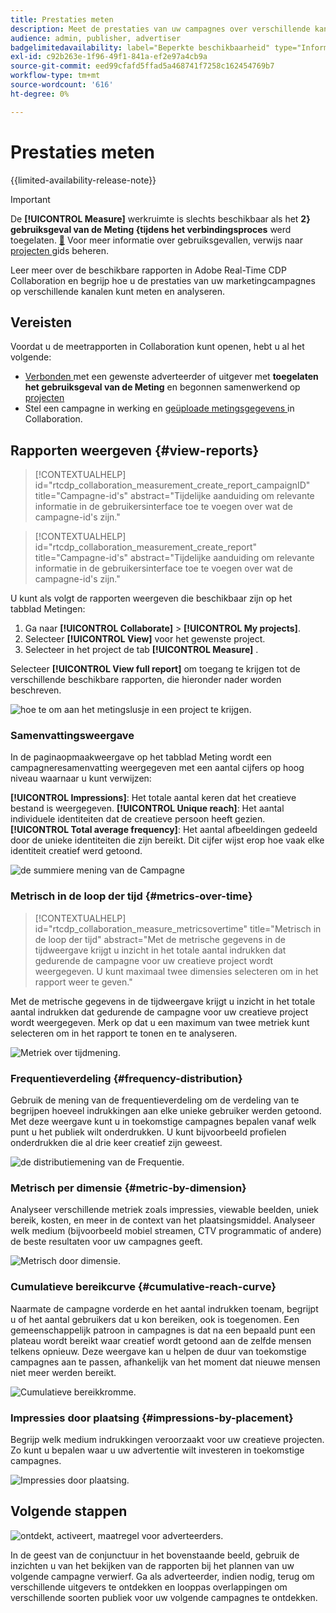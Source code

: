 ```yaml
---
title: Prestaties meten
description: Meet de prestaties van uw campagnes over verschillende kanalen. Leer hoe u verschillende rapporten kunt gebruiken en interpreteren.
audience: admin, publisher, advertiser
badgelimitedavailability: label="Beperkte beschikbaarheid" type="Informative" url="https://helpx.adobe.com/nl/legal/product-descriptions/real-time-customer-data-platform-collaboration.html newtab=true"
exl-id: c92b263e-1f96-49f1-841a-ef2e97a4cb9a
source-git-commit: eed99cfafd5ffad5a468741f7258c162454769b7
workflow-type: tm+mt
source-wordcount: '616'
ht-degree: 0%

---
```


# Prestaties meten

{{limited-availability-release-note}}

>[!IMPORTANT]
>
>De **[!UICONTROL Measure]** werkruimte is slechts beschikbaar als het **2&rbrace; gebruiksgeval van de Meting &lbrace;tijdens het verbindingsproces** werd toegelaten. [&#128279;](../connect/establishing-connections.md#connection-settings) Voor meer informatie over gebruiksgevallen, verwijs naar [ projecten ](./manage-projects.md#project-use-cases) gids beheren.

Leer meer over de beschikbare rapporten in Adobe Real-Time CDP Collaboration en begrijp hoe u de prestaties van uw marketingcampagnes op verschillende kanalen kunt meten en analyseren.

## Vereisten

Voordat u de meetrapporten in Collaboration kunt openen, hebt u al het volgende:

* [ Verbonden ](/help/guide/connect/establishing-connections.md) met een gewenste adverteerder of uitgever met **toegelaten het gebruiksgeval van de Meting** en begonnen samenwerkend op [ projecten ](/help/guide/collaborate/manage-projects.md)
* Stel een campagne in werking en [ geüploade metingsgegevens ](/help/guide/setup/onboard-measurement-data.md) in Collaboration.

<!--

## Create a report {#create-report}

Hidden until functionality is live. At that point, move the contextualhelp from below into this section. 

The syntax rtcdp_collaboration_measurement_create_report is currently implemented in the UI. However, a preference would be to imlement the other contextualhelp ID from below instead, since that explicitly includes campaignID in the syntax. Need to sync up with UI team. More details in CORE-116991.

-->

## Rapporten weergeven {#view-reports}

>[!CONTEXTUALHELP]
>id="rtcdp_collaboration_measurement_create_report_campaignID"
>title="Campagne-id&#39;s"
>abstract="Tijdelijke aanduiding om relevante informatie in de gebruikersinterface toe te voegen over wat de campagne-id&#39;s zijn."

>[!CONTEXTUALHELP]
>id="rtcdp_collaboration_measurement_create_report"
>title="Campagne-id&#39;s"
>abstract="Tijdelijke aanduiding om relevante informatie in de gebruikersinterface toe te voegen over wat de campagne-id&#39;s zijn."

U kunt als volgt de rapporten weergeven die beschikbaar zijn op het tabblad Metingen:

1. Ga naar **[!UICONTROL Collaborate]** > **[!UICONTROL My projects]**.
2. Selecteer **[!UICONTROL View]** voor het gewenste project.
3. Selecteer in het project de tab **[!UICONTROL Measure]** .

Selecteer **[!UICONTROL View full report]** om toegang te krijgen tot de verschillende beschikbare rapporten, die hieronder nader worden beschreven.

![ hoe te om aan het metingslusje in een project te krijgen.](/help/assets/collaborate/measure/measurement.gif)

### Samenvattingsweergave

In de paginaopmaakweergave op het tabblad Meting wordt een campagneresamenvatting weergegeven met een aantal cijfers op hoog niveau waarnaar u kunt verwijzen:

**[!UICONTROL Impressions]**: Het totale aantal keren dat het creatieve bestand is weergegeven.
**[!UICONTROL Unique reach]**: Het aantal individuele identiteiten dat de creatieve persoon heeft gezien.
**[!UICONTROL Total average frequency]**: Het aantal afbeeldingen gedeeld door de unieke identiteiten die zijn bereikt. Dit cijfer wijst erop hoe vaak elke identiteit creatief werd getoond.

![ de summiere mening van de Campagne ](/help/assets/collaborate/measure/campaign-summary.png)

### Metrisch in de loop der tijd {#metrics-over-time}

>[!CONTEXTUALHELP]
>id="rtcdp_collaboration_measure_metricsovertime"
>title="Metrisch in de loop der tijd"
>abstract="Met de metrische gegevens in de tijdweergave krijgt u inzicht in het totale aantal indrukken dat gedurende de campagne voor uw creatieve project wordt weergegeven. U kunt maximaal twee dimensies selecteren om in het rapport weer te geven."

Met de metrische gegevens in de tijdweergave krijgt u inzicht in het totale aantal indrukken dat gedurende de campagne voor uw creatieve project wordt weergegeven. Merk op dat u een maximum van twee metriek kunt selecteren om in het rapport te tonen en te analyseren.

![ Metriek over tijdmening.](/help/assets/collaborate/measure/metrics-over-time.png)

### Frequentieverdeling {#frequency-distribution}

Gebruik de mening van de frequentieverdeling om de verdeling van te begrijpen hoeveel indrukkingen aan elke unieke gebruiker werden getoond. Met deze weergave kunt u in toekomstige campagnes bepalen vanaf welk punt u het publiek wilt onderdrukken. U kunt bijvoorbeeld profielen onderdrukken die al drie keer creatief zijn geweest.

![ de distributiemening van de Frequentie.](/help/assets/collaborate/measure/frequency-distribution.gif)

### Metrisch per dimensie {#metric-by-dimension}

Analyseer verschillende metriek zoals impressies, viewable beelden, uniek bereik, kosten, en meer in de context van het plaatsingsmiddel. Analyseer welk medium (bijvoorbeeld mobiel streamen, CTV programmatic of andere) de beste resultaten voor uw campagnes geeft.

![ Metrisch door dimensie.](/help/assets/collaborate/measure/metric-by-dimension.png)

### Cumulatieve bereikcurve {#cumulative-reach-curve}

Naarmate de campagne vorderde en het aantal indrukken toenam, begrijpt u of het aantal gebruikers dat u kon bereiken, ook is toegenomen. Een gemeenschappelijk patroon in campagnes is dat na een bepaald punt een plateau wordt bereikt waar creatief wordt getoond aan de zelfde mensen telkens opnieuw. Deze weergave kan u helpen de duur van toekomstige campagnes aan te passen, afhankelijk van het moment dat nieuwe mensen niet meer werden bereikt.

![ Cumulatieve bereikkromme.](/help/assets/collaborate/measure/cumulative-reach-curve.png)

### Impressies door plaatsing {#impressions-by-placement}

Begrijp welk medium indrukkingen veroorzaakt voor uw creatieve projecten. Zo kunt u bepalen waar u uw advertentie wilt investeren in toekomstige campagnes.

![ Impressies door plaatsing.](/help/assets/collaborate/measure/impressions-by-placement.png)

## Volgende stappen

![ ontdekt, activeert, maatregel voor adverteerders.](/help/assets/end-to-end-workflow/discover-activate-measure.png)

In de geest van de conjunctuur in het bovenstaande beeld, gebruik de inzichten u van het bekijken van de rapporten bij het plannen van uw volgende campagne verwierf. Ga als adverteerder, indien nodig, terug om verschillende uitgevers te ontdekken en looppas overlappingen om verschillende soorten publiek voor uw volgende campagnes te ontdekken.
